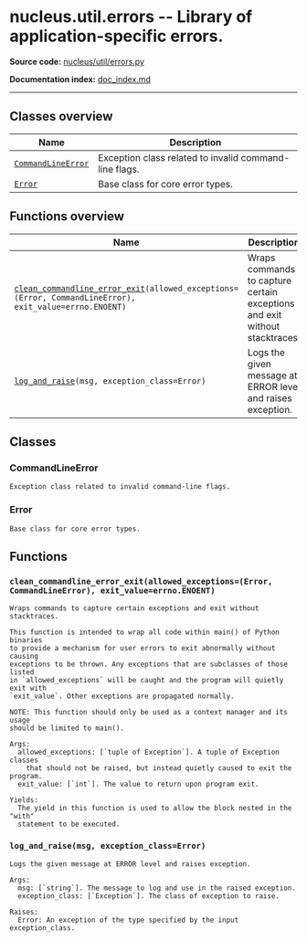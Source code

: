 # nucleus.util.errors -- Library of application-specific errors.
**Source code:** [nucleus/util/errors.py](https://github.com/google/nucleus/tree/master/nucleus/util/errors.py)

**Documentation index:** [doc_index.md](../../doc_index.md)

---


## Classes overview
Name | Description
-----|------------
[`CommandLineError`](#commandlineerror) | Exception class related to invalid command-line flags.
[`Error`](#error) | Base class for core error types.

## Functions overview
Name | Description
-----|------------
[`clean_commandline_error_exit`](#clean_commandline_error_exit)`(allowed_exceptions=(Error, CommandLineError), exit_value=errno.ENOENT)` | Wraps commands to capture certain exceptions and exit without stacktraces.
[`log_and_raise`](#log_and_raise)`(msg, exception_class=Error)` | Logs the given message at ERROR level and raises exception.

## Classes
### CommandLineError
```
Exception class related to invalid command-line flags.
```

### Error
```
Base class for core error types.
```

## Functions
<a name="clean_commandline_error_exit"></a>
### `clean_commandline_error_exit(allowed_exceptions=(Error, CommandLineError), exit_value=errno.ENOENT)`
```
Wraps commands to capture certain exceptions and exit without stacktraces.

This function is intended to wrap all code within main() of Python binaries
to provide a mechanism for user errors to exit abnormally without causing
exceptions to be thrown. Any exceptions that are subclasses of those listed
in `allowed_exceptions` will be caught and the program will quietly exit with
`exit_value`. Other exceptions are propagated normally.

NOTE: This function should only be used as a context manager and its usage
should be limited to main().

Args:
  allowed_exceptions: [`tuple of Exception`]. A tuple of Exception classes
    that should not be raised, but instead quietly caused to exit the program.
  exit_value: [`int`]. The value to return upon program exit.

Yields:
  The yield in this function is used to allow the block nested in the "with"
  statement to be executed.
```

<a name="log_and_raise"></a>
### `log_and_raise(msg, exception_class=Error)`
```
Logs the given message at ERROR level and raises exception.

Args:
  msg: [`string`]. The message to log and use in the raised exception.
  exception_class: [`Exception`]. The class of exception to raise.

Raises:
  Error: An exception of the type specified by the input exception_class.
```

